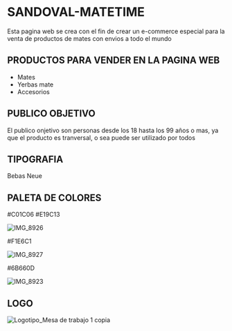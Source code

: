 # SANDOVAL-MATETIME

Esta pagina web se crea con el fin de crear un e-commerce especial para la venta de productos de mates con envios a todo el mundo

## PRODUCTOS PARA VENDER EN LA PAGINA WEB

- Mates
- Yerbas mate
- Accesorios

## PUBLICO OBJETIVO

El publico onjetivo son personas desde los 18 hasta los 99 años o mas, ya que el producto es tranversal, o sea puede ser utilizado por todos

## TIPOGRAFIA

Bebas Neue

## PALETA DE COLORES

#C01C06
#E19C13

![IMG_8926](https://user-images.githubusercontent.com/118061710/207185232-3c9cc6c5-4c75-4adb-9d58-d9e7b8553042.jpg)

#F1E6C1

![IMG_8927](https://user-images.githubusercontent.com/118061710/207185411-20831bb7-f856-4344-b4c2-896d2381c6f1.jpg)

#6B660D

![IMG_8923](https://user-images.githubusercontent.com/118061710/207185550-fbb589ca-f86e-4705-81f4-a1d42719d546.jpg)

## LOGO

![Logotipo_Mesa de trabajo 1 copia](https://user-images.githubusercontent.com/118061710/207105489-6a21e445-f410-4df0-903b-e1dcd54a9466.JPG)
